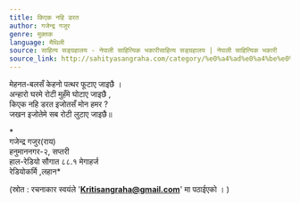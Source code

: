 ```yaml
---
title: किएक नहि डरत
author: गजेन्द्र गजुर
genre: मुक्तक
language: मैथिली
source: साहित्य सङ्ग्रहालय - नेपाली साहित्यिक भकारीसाहित्य सङ्ग्रहालय | नेपाली साहित्यिक भकारी
source_link: http://sahityasangraha.com/category/%e0%a4%ad%e0%a4%be%e0%a4%b7%e0%a4%be-%e0%a4%ad%e0%a4%be%e0%a4%b7%e0%a5%80-%e0%a4%b8%e0%a4%be%e0%a4%b9%e0%a4%bf%e0%a4%a4%e0%a5%8d%e0%a4%af/%e0%a4%ae%e0%a5%88%e0%a4%a5%e0%a4%bf%e0%a4%b2%e0%a5%80-%e0%a4%b0%e0%a4%9a%e0%a4%a8%e0%a4%be/
---
```


मेहनत-बलसँ केहनो पत्थर फूटाए जाइछै ।  
अन्हारो घरमे रोटी मुहँमे घोटाए जाइछै ,  
किएक नहि डरत इजोतसँ मोन हमर ?  
जखन इजोतेमे सब रोटी लुटाए जाइछै॥

\*  
गजेन्द्र गजुर(राय)  
हनुमाननगर-२, सप्तरी  
हाल-रेडियो सौगात ८८.१ मेगाहर्ज  
रेडियोकर्मि ,लहान\*

(स्रोत : रचनाकार स्वयंले '**Kritisangraha@gmail.com**' मा पठाईएको । )
